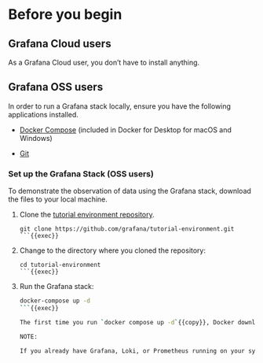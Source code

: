 # Before you begin

## Grafana Cloud users

As a Grafana Cloud user, you don’t have to install anything.

## Grafana OSS users

In order to run a Grafana stack locally, ensure you have the following applications installed.

- [Docker Compose](https://docs.docker.com/get-docker/) (included in Docker for Desktop for macOS and Windows)

- [Git](https://git-scm.com/)

### Set up the Grafana Stack (OSS users)

To demonstrate the observation of data using the Grafana stack, download the files to your local machine.

1. Clone the [tutorial environment repository](https://www.github.com/grafana/tutorial-environment).

   ```
   git clone https://github.com/grafana/tutorial-environment.git
   ```{{exec}}

1. Change to the directory where you cloned the repository:

   ```
   cd tutorial-environment
   ```{{exec}}

1. Run the Grafana stack:

   ```bash
   docker-compose up -d
   ```{{exec}}

   The first time you run `docker compose up -d`{{copy}}, Docker downloads all the necessary resources for the tutorial. This might take a few minutes, depending on your internet connection.

   NOTE:

   If you already have Grafana, Loki, or Prometheus running on your system, you might see errors, because the Docker image is trying to use ports that your local installations are already using. If this is the case, stop the services, then run the command again.
